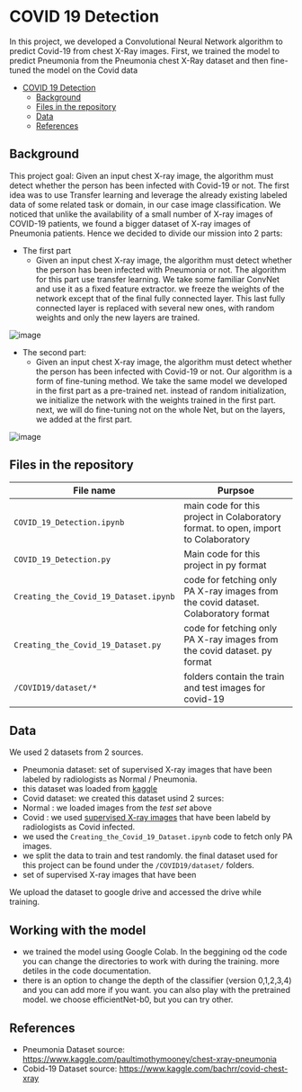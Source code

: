 # COVID 19 Detection
In this project, we developed a  Convolutional Neural Network algorithm to predict Covid-19 from chest X-Ray images. First, we trained the model to predict Pneumonia from the Pneumonia chest X-Ray dataset and then fine-tuned the model on the Covid data


- [COVID 19 Detection](#covid-19-detection)
  * [Background](#background)
  * [Files in the repository](#files-in-the-repository)
  * [Data](data)
  * [References](#references)

## Background
This project goal: Given an input chest X-ray image, the algorithm must detect whether the person has been infected with Covid-19 or not.
The first idea was to use Transfer learning and leverage the already existing labeled data of some related task or domain, in our case image classification.
We noticed that unlike the availability of a small number of X-ray images of COVID-19 patients, we found a bigger dataset of X-ray images of Pneumonia patients.
Hence we decided to divide our mission into 2 parts:

* The first part 
  * Given an input chest X-ray image, the algorithm must detect whether the person has been infected with Pneumonia or not.
The algorithm for this part use transfer learning. We take some familiar ConvNet and use it as a fixed feature extractor. we freeze the weights of the network except that of the final fully connected layer. This last fully connected layer is replaced with several new ones, with random weights and only the new layers are trained.
 
 
 ![image](https://user-images.githubusercontent.com/65540180/124584259-b467ef80-de5c-11eb-804e-287059c8643d.png)


* The second part: 
  * Given an input chest X-ray image, the algorithm must detect whether the person has been infected with Covid-19 or not.
Our algorithm is a form of fine-tuning method. We take the same model we developed in the first part as a pre-trained net. instead of random initialization, we initialize the network with the weights trained in the first part. next, we will do fine-tuning not on the whole Net, but on the layers, we added at the first part.

![image](https://user-images.githubusercontent.com/65540180/124584297-bcc02a80-de5c-11eb-8f70-3cef41438563.png)


## Files in the repository


|File name         | Purpsoe |
|----------------------|------|
|`COVID_19_Detection.ipynb`| main code for this project in Colaboratory format. to open, import to Colaboratory|
|`COVID_19_Detection.py`| Main code for this project in py format|
|`Creating_the_Covid_19_Dataset.ipynb`| code for fetching only PA X-ray images from the covid dataset. Colaboratory format|
|`Creating_the_Covid_19_Dataset.py`| code for fetching only PA X-ray images from the covid dataset. py format|
|`/COVID19/dataset/*`| folders contain the train and test images for covid-19|




## Data
We used 2 datasets from 2 sources.
* Pneumonia dataset: set of supervised X-ray images that have been labeled by radiologists as Normal / Pneumonia.
 * this dataset was loaded from [kaggle](https://www.kaggle.com/paultimothymooney/chest-xray-pneumonia)
* Covid dataset: we created this dataset usind 2 surces:
 *  Normal : we loaded images from the *test set* above
 *  Covid : we used [supervised X-ray images](https://www.kaggle.com/bachrr/covid-chest-xray) that have been labeld by radiologists as Covid infected.
  *   we used the `Creating_the_Covid_19_Dataset.ipynb` code to fetch only PA images.
  *   we split the data to train and test randomly. the final dataset used for this project can be found under the `/COVID19/dataset/` folders.
 *  set of supervised X-ray images that have been
 
 We upload the dataset to google drive and accessed the drive while training.
 
## Working with the model
* we trained the model using Google Colab. In the beggining od the code you can change the directories to work with during the training. more detiles in the code documentation.
* there is an option to change the depth of the classifier (version 0,1,2,3,4) and you can add more if you want.
you can also play with the pretrained model. we choose efficientNet-b0, but you can try other.


## References
* Pneumonia Dataset source: https://www.kaggle.com/paultimothymooney/chest-xray-pneumonia
* Cobid-19 Dataset source: https://www.kaggle.com/bachrr/covid-chest-xray

